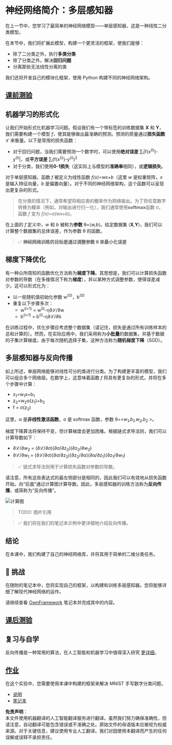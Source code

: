 # 神经网络简介：多层感知器

在上一节中，您学习了最简单的神经网络模型——单层感知器，这是一种线性二分类模型。

在本节中，我们将扩展此模型，构建一个更灵活的框架，使我们能够：

* 除了二分类之外，执行**多类分类**
* 除了分类之外，解决**回归问题**
* 分离那些无法线性分离的类

我们还将开发自己的模块化框架，使用 Python 构建不同的神经网络架构。

## [课前测验](https://red-field-0a6ddfd03.1.azurestaticapps.net/quiz/104)

## 机器学习的形式化

让我们开始形式化机器学习问题。假设我们有一个带标签的训练数据集 **X** 和 **Y**，我们需要构建一个模型 *f*，使其能够做出最准确的预测。预测的质量通过**损失函数** ℒ 来衡量。以下是常用的损失函数：

* 对于回归问题，当我们需要预测一个数字时，可以使用**绝对误差** ∑<sub>i</sub>|f(x<sup>(i)</sup>)-y<sup>(i)</sup>|，或**平方误差** ∑<sub>i</sub>(f(x<sup>(i)</sup>)-y<sup>(i)</sup>)<sup>2</sup>
* 对于分类，我们使用**0-1损失**（这实际上与模型的**准确率**相同），或**逻辑损失**。

对于单层感知器，函数 *f* 被定义为线性函数 *f(x)=wx+b*（这里 *w* 是权重矩阵，*x* 是输入特征向量，*b* 是偏置向量）。对于不同的神经网络架构，这个函数可以呈现出更复杂的形式。

> 在分类的情况下，通常希望将相应类的概率作为网络输出。为了将任意数字转换为概率（例如，对输出进行归一化），我们通常使用**softmax**函数 σ，函数 *f* 变为 *f(x)=σ(wx+b)*。

在上面的 *f* 定义中，*w* 和 *b* 被称为**参数** θ=⟨*w,b*⟩。给定数据集 ⟨**X**,**Y**⟩，我们可以计算整个数据集的总体误差，作为参数 θ 的函数。

> ✅ **神经网络训练的目标是通过调整参数 θ 来最小化误差**

## 梯度下降优化

有一种众所周知的函数优化方法称为**梯度下降**。其思想是，我们可以计算损失函数对参数的导数（在多维情况下称为**梯度**），并以某种方式调整参数，使得误差减少。这可以形式化为：

* 以一些随机值初始化参数 w<sup>(0)</sup>，b<sup>(0)</sup>
* 重复以下步骤多次：
    - w<sup>(i+1)</sup> = w<sup>(i)</sup>-η∂ℒ/∂w
    - b<sup>(i+1)</sup> = b<sup>(i)</sup>-η∂ℒ/∂b

在训练过程中，优化步骤应考虑整个数据集（请记住，损失是通过所有训练样本的总和计算的）。然而，在实际应用中，我们采用称为**小批量**的数据集，并基于数据的子集计算梯度。由于每次随机选择子集，这种方法称为**随机梯度下降**（SGD）。

## 多层感知器与反向传播

如上所述，单层网络能够对线性可分的类进行分类。为了构建更丰富的模型，我们可以组合多个网络层。在数学上，这意味着函数 *f* 将具有更复杂的形式，并将在多个步骤中计算：
* z<sub>1</sub>=w<sub>1</sub>x+b<sub>1</sub>
* z<sub>2</sub>=w<sub>2</sub>α(z<sub>1</sub>)+b<sub>2</sub>
* f = σ(z<sub>2</sub>)

这里，α 是**非线性激活函数**，σ 是 softmax 函数，参数 θ=<*w<sub>1</sub>,b<sub>1</sub>,w<sub>2</sub>,b<sub>2</sub>* >。

梯度下降算法将保持不变，但计算梯度会更加困难。根据链式求导法则，我们可以计算导数如下：

* ∂ℒ/∂w<sub>2</sub> = (∂ℒ/∂σ)(∂σ/∂z<sub>2</sub>)(∂z<sub>2</sub>/∂w<sub>2</sub>)
* ∂ℒ/∂w<sub>1</sub> = (∂ℒ/∂σ)(∂σ/∂z<sub>2</sub>)(∂z<sub>2</sub>/∂α)(∂α/∂z<sub>1</sub>)(∂z<sub>1</sub>/∂w<sub>1</sub>)

> ✅ 链式求导法则用于计算损失函数对参数的导数。

请注意，所有这些表达式的最左侧部分是相同的，因此我们可以有效地从损失函数开始，向“后面”通过计算图计算导数。因此，多层感知器的训练方法称为**反向传播**，或简称为“反向传播”。

<img alt="计算图" src="images/ComputeGraphGrad.png"/>

> TODO: 图片引用

> ✅ 我们将在我们的笔记本示例中更详细地介绍反向传播。

## 结论

在本课中，我们构建了自己的神经网络库，并将其用于简单的二维分类任务。

## 🚀 挑战

在随附的笔记本中，您将实现自己的框架，以构建和训练多层感知器。您将能够详细了解现代神经网络的运作。

请继续查看 [OwnFramework](../../../../../lessons/3-NeuralNetworks/04-OwnFramework/OwnFramework.ipynb) 笔记本并完成其中的内容。

## [课后测验](https://red-field-0a6ddfd03.1.azurestaticapps.net/quiz/204)

## 复习与自学

反向传播是一种常用的算法，在人工智能和机器学习中值得深入研究 [更详细](https://wikipedia.org/wiki/Backpropagation)。

## [作业](lab/README.md)

在这个实验中，您需要使用本课中构建的框架来解决 MNIST 手写数字分类问题。

* [说明](lab/README.md)
* [笔记本](../../../../../lessons/3-NeuralNetworks/04-OwnFramework/lab/MyFW_MNIST.ipynb)

**免责声明**：  
本文件使用机器翻译的人工智能翻译服务进行翻译。虽然我们努力确保准确性，但请注意，自动翻译可能包含错误或不准确之处。原始文件的母语版本应被视为权威来源。对于关键信息，建议使用专业人工翻译。我们对因使用本翻译而产生的任何误解或误释不承担责任。